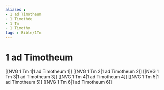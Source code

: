 ```yaml
---
aliases : 
- 1 ad Timotheum
- 1 Timothée
- 1 Tm
- 1 Timothy
tags : Bible/1Tm
---
```


# 1 ad Timotheum

[[NVG 1 Tm 1|1 ad Timotheum 1]]
[[NVG 1 Tm 2|1 ad Timotheum 2]]
[[NVG 1 Tm 3|1 ad Timotheum 3]]
[[NVG 1 Tm 4|1 ad Timotheum 4]]
[[NVG 1 Tm 5|1 ad Timotheum 5]]
[[NVG 1 Tm 6|1 ad Timotheum 6]]
